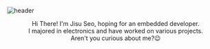 <!--
**Bada35/Bada35** is a ✨ _special_ ✨ repository because its `README.md` (this file) appears on your GitHub profile.

Here are some ideas to get you started:

- 🔭 I’m currently working on ...
- 🌱 I’m currently learning ...
- 👯 I’m looking to collaborate on ...
- 🤔 I’m looking for help with ...
- 💬 Ask me about ...
- 📫 How to reach me: ...
- 😄 Pronouns: ...
- ⚡ Fun fact: ...
-->


![header](https://capsule-render.vercel.app/api?type=waving&color=0:6FC7E1,100:2797b9&height=185&section=header&text=Hola!%20I'm%20Jisu%20Seo🙋🏻‍♀️&fontColor=f7f5f5&fontSize=35&fontAlignY=38&animation=fadeIn)
<p align="center">Hi There! I'm Jisu Seo, hoping for an embedded developer.<br>I majored in electronics and have worked on various projects.<br>Aren't you curious about me?😉</p>
